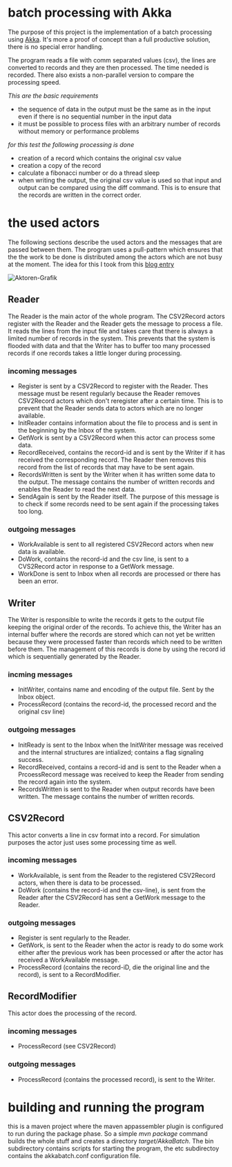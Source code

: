 # batch processing with Akka

The purpose of this project is the implementation of a batch processing using [Akka](http://akka.io). It's more a
proof of concept than a full productive solution, there is no special error handling.

The program reads a file with comm separated values (csv), the lines are converted to records and they are then
processed. The time needed is recorded. There also exists a non-parallel version to compare the processing speed.

*This are the basic requirements*

- the sequence of data in the output must be the same as in the input even if there is no sequential number in the
input data
- it must be possible to process files with an arbitrary number of records without memory or performance problems

*for this test the following processing is done*

 - creation of a record which contains the original csv value
 - creation a copy of the record
 - calculate a fibonacci number or do a thread sleep
 - when writing the output, the original csv value is used so that input and output can be compared using the diff
 command. This is to ensure that the records are written in the correct order.

# the used actors

The following sections describe the used actors and the messages that are passed between them. The program uses a
pull-pattern which ensures that the the work to be done is distributed among the actors which are not busy at the
moment. The idea for this I took from this [blog entry](http://www.michaelpollmeier.com/akka-work-pulling-pattern/)

![Aktoren-Grafik](https://bitbucket.org/sothawo/akkabatch/downloads/AkkaBatch.svg)

## Reader

The Reader is the main actor of the whole program. The CSV2Record actors register with the Reader and the Reader gets
 the message to process a file. It reads the lines from the input file and takes care that there is always a limited
 number of records in the system. This prevents that the system is flooded with data and that the Writer has to
 buffer too many processed records if one records takes a little longer during processing.

### incoming messages

- Register is sent by a CSV2Record to register with the Reader. Thes message must be resent regularly because the
Reader removes CSV2Record actors which don't reregister after a certain time. This is to prevent that the Reader
sends data to actors which are no longer available.
- InitReader contains information about the file to process and is sent in the beginning by the Inbox of the system.
- GetWork is sent by a CSV2Record when this actor can process some data.
- RecordReceived, contains the record-id and is sent by the Writer if it has received the corresponding record. The
Reader then removes this record from the list of records that may have to be sent again.
- RecordsWritten is sent by the Writer when it has written some data to the output. The message contains the number
of written records and enables the Reader to read the next data.
- SendAgain is sent by the Reader itself. The purpose of this message is to check if some records need to be sent
again if the processing takes too long.

### outgoing messages

- WorkAvailable is sent to all registered CSV2Record actors when new data is available.
- DoWork, contains the record-id and the csv line, is sent to a CVS2Record actor in response to a GetWork message.
- WorkDone is sent to Inbox when all records are processed or there has been an error.

## Writer

The Writer is responsible to write the records it gets to the output file keeping the original order of the records.
To achieve this, the Writer has an internal buffer where the records are stored which can not yet be written because
they were processed faster than records which need to be written before them. The management of this records is done
by using the record id which is sequentially generated by the Reader.

### incming messages

- InitWriter, contains name and encoding of the output file. Sent by the Inbox object.
- ProcessRecord (contains the record-id, the processed record and the original csv line)

### outgoing messages

- InitReady is sent to the Inbox when the InitWriter message was received and the internal structures are
intialized; contains a flag signaling success.
- RecordReceived, contains a record-id and is sent to the Reader when a PrcoessRecord message was received to
keep the Reader from sending the record again into the system.
- RecordsWritten is sent to the Reader when output records have been written. The message contains the number of
written records.

## CSV2Record
This actor converts a line in csv format into a record. For simulation purposes the actor just uses some processing
time as well.

### incoming messages
- WorkAvailable, is sent from the Reader to the registered CSV2Record actors, when there is data to be processed.
- DoWork (contains the record-id and the csv-line), is sent from the Reader after the CSV2Record has sent a GetWork
message to the Reader.

### outgoing messages
- Register is sent regularly to the Reader.
- GetWork, is sent to the Reader when the actor is ready to do some work either after the previous work has been
processed or after the actor has received a WorkAvailable message.
- ProcessRecord (contains the record-iD, die the original line and the record),
is sent to a RecordModifier.

## RecordModifier
This actor does the processing of the record.

### incoming messages
- ProcessRecord (see CSV2Record)

### outgoing messages
- ProcessRecord (contains the processed record), is sent to the Writer.

# building and running the program

this is a maven project where the maven appassembler plugin is configured to run during the package phase. So a simple
 *mvn package* command builds the whole stuff and creates a directory *target/AkkaBatch*. The bin subdirectory
 contains scripts for starting the program, the etc subdirectoy contains the akkabatch.conf configuration file.
